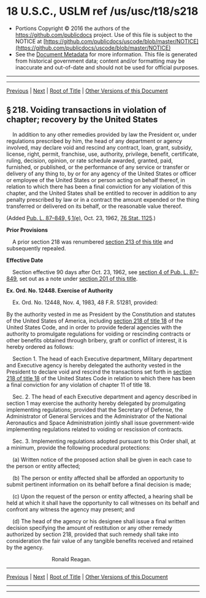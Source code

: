 ---
---

# 18 U.S.C., USLM ref /us/usc/t18/s218

* Portions Copyright © 2016 the authors of the https://github.com/publicdocs project.
  Use of this file is subject to the NOTICE at [https://github.com/publicdocs/uscode/blob/master/NOTICE](https://github.com/publicdocs/uscode/blob/master/NOTICE)
* See the [Document Metadata](././../../../../..//README.md) for more information.
  This file is generated from historical government data; content and/or formatting may be inaccurate and out-of-date and should not be used for official purposes.

----------
----------

[Previous](./../../../../..//us/usc/t18/ptI/ch11/m__us_usc_t18_s217.md) | [Next](./../../../../..//us/usc/t18/ptI/ch11/m__us_usc_t18_s219.md) | [Root of Title](./../../../../../) | [Other Versions of this Document](https://publicdocs.github.io/go/links?ns=uslm&ref=%2Fus%2Fusc%2Ft18%2Fs218)

## § 218. Voiding transactions in violation of chapter; recovery by the United States

    In addition to any other remedies provided by law the President or, under regulations prescribed by him, the head of any department or agency involved, may declare void and rescind any contract, loan, grant, subsidy, license, right, permit, franchise, use, authority, privilege, benefit, certificate, ruling, decision, opinion, or rate schedule awarded, granted, paid, furnished, or published, or the performance of any service or transfer or delivery of any thing to, by or for any agency of the United States or officer or employee of the United States or person acting on behalf thereof, in relation to which there has been a final conviction for any violation of this chapter, and the United States shall be entitled to recover in addition to any penalty prescribed by law or in a contract the amount expended or the thing transferred or delivered on its behalf, or the reasonable value thereof.

(Added [Pub. L. 87–849, § 1(e)][/us/pl/87/849/s1/e], Oct. 23, 1962, [76 Stat. 1125][/us/stat/76/1125].)

 __Prior Provisions__ 

    A prior section 218 was renumbered [section 213 of this title][/us/usc/t18/s213] and subsequently repealed.

 __Effective Date__ 

    Section effective 90 days after Oct. 23, 1962, see [section 4 of Pub. L. 87–849][/us/pl/87/849/s4], set out as a note under [section 201 of this title][/us/usc/t18/s201].

 __Ex. Ord. No. 12448. Exercise of Authority__ 

    Ex. Ord. No. 12448, Nov. 4, 1983, 48 F.R. 51281, provided:

By the authority vested in me as President by the Constitution and statutes of the United States of America, including [section 218 of title 18][/us/usc/t18/s218] of the United States Code, and in order to provide federal agencies with the authority to promulgate regulations for voiding or rescinding contracts or other benefits obtained through bribery, graft or conflict of interest, it is hereby ordered as follows:

    Section 1. The head of each Executive department, Military department and Executive agency is hereby delegated the authority vested in the President to declare void and rescind the transactions set forth in [section 218 of title 18][/us/usc/t18/s218] of the United States Code in relation to which there has been a final conviction for any violation of chapter 11 of title 18.

    Sec. 2. The head of each Executive department and agency described in section 1 may exercise the authority hereby delegated by promulgating implementing regulations; provided that the Secretary of Defense, the Administrator of General Services and the Administrator of the National Aeronautics and Space Administration jointly shall issue government-wide implementing regulations related to voiding or rescission of contracts.

    Sec. 3. Implementing regulations adopted pursuant to this Order shall, at a minimum, provide the following procedural protections:

    (a) Written notice of the proposed action shall be given in each case to the person or entity affected;

    (b) The person or entity affected shall be afforded an opportunity to submit pertinent information on its behalf before a final decision is made;

    (c) Upon the request of the person or entity affected, a hearing shall be held at which it shall have the opportunity to call witnesses on its behalf and confront any witness the agency may present; and

    (d) The head of the agency or his designee shall issue a final written decision specifying the amount of restitution or any other remedy authorized by section 218, provided that such remedy shall take into consideration the fair value of any tangible benefits received and retained by the agency.

                              Ronald Reagan.

----------

[Previous](./../../../../..//us/usc/t18/ptI/ch11/m__us_usc_t18_s217.md) | [Next](./../../../../..//us/usc/t18/ptI/ch11/m__us_usc_t18_s219.md) | [Root of Title](./../../../../../) | [Other Versions of this Document](https://publicdocs.github.io/go/links?ns=uslm&ref=%2Fus%2Fusc%2Ft18%2Fs218)

----------
----------

[/us/pl/87/849/s1/e]: https://publicdocs.github.io/go/links?ns=uslm&ref=%2Fus%2Fpl%2F87%2F849%2Fs1%2Fe
[/us/stat/76/1125]: https://publicdocs.github.io/go/links?ns=uslm&ref=%2Fus%2Fstat%2F76%2F1125
[/us/usc/t18/s213]: https://publicdocs.github.io/go/links?ns=uslm&ref=%2Fus%2Fusc%2Ft18%2Fs213
[/us/pl/87/849/s4]: https://publicdocs.github.io/go/links?ns=uslm&ref=%2Fus%2Fpl%2F87%2F849%2Fs4
[/us/usc/t18/s201]: https://publicdocs.github.io/go/links?ns=uslm&ref=%2Fus%2Fusc%2Ft18%2Fs201
[/us/usc/t18/s218]: https://publicdocs.github.io/go/links?ns=uslm&ref=%2Fus%2Fusc%2Ft18%2Fs218
[/us/usc/t18/s218]: https://publicdocs.github.io/go/links?ns=uslm&ref=%2Fus%2Fusc%2Ft18%2Fs218



